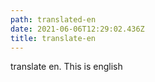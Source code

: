 ```yaml
---
path: translated-en
date: 2021-06-06T12:29:02.436Z
title: translate-en
---
```

translate en. This is english